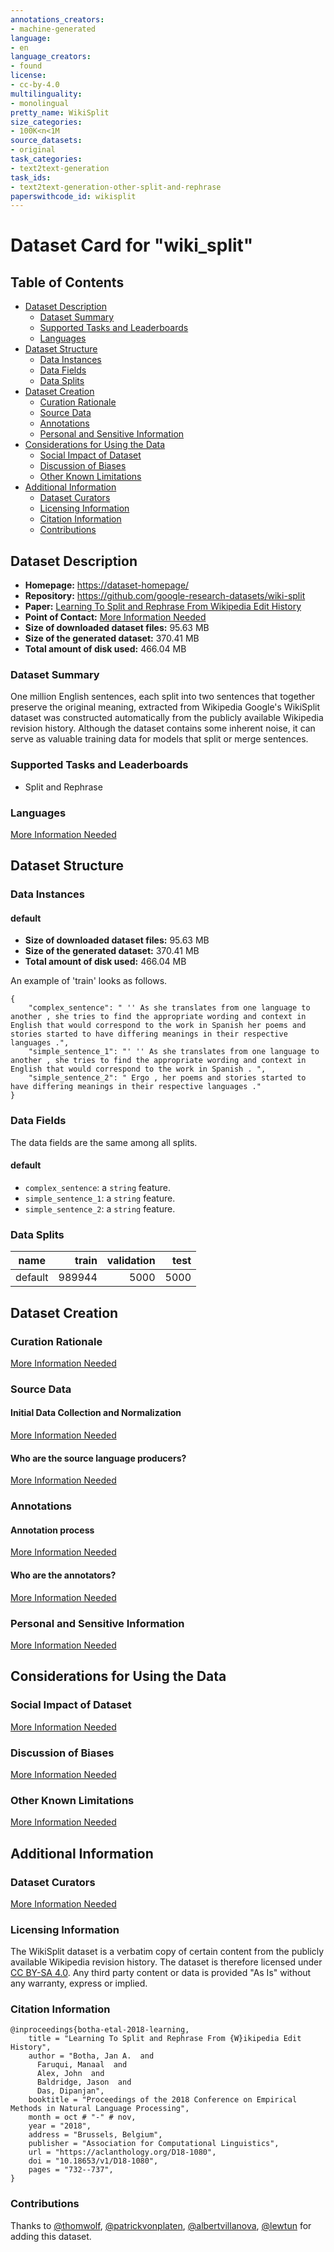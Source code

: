 ```yaml
---
annotations_creators:
- machine-generated
language:
- en
language_creators:
- found
license:
- cc-by-4.0
multilinguality:
- monolingual
pretty_name: WikiSplit
size_categories:
- 100K<n<1M
source_datasets:
- original
task_categories:
- text2text-generation
task_ids:
- text2text-generation-other-split-and-rephrase
paperswithcode_id: wikisplit
---
```


# Dataset Card for "wiki_split"

## Table of Contents
- [Dataset Description](#dataset-description)
  - [Dataset Summary](#dataset-summary)
  - [Supported Tasks and Leaderboards](#supported-tasks-and-leaderboards)
  - [Languages](#languages)
- [Dataset Structure](#dataset-structure)
  - [Data Instances](#data-instances)
  - [Data Fields](#data-fields)
  - [Data Splits](#data-splits)
- [Dataset Creation](#dataset-creation)
  - [Curation Rationale](#curation-rationale)
  - [Source Data](#source-data)
  - [Annotations](#annotations)
  - [Personal and Sensitive Information](#personal-and-sensitive-information)
- [Considerations for Using the Data](#considerations-for-using-the-data)
  - [Social Impact of Dataset](#social-impact-of-dataset)
  - [Discussion of Biases](#discussion-of-biases)
  - [Other Known Limitations](#other-known-limitations)
- [Additional Information](#additional-information)
  - [Dataset Curators](#dataset-curators)
  - [Licensing Information](#licensing-information)
  - [Citation Information](#citation-information)
  - [Contributions](#contributions)

## Dataset Description

- **Homepage:** [https://dataset-homepage/](https://dataset-homepage/)
- **Repository:** https://github.com/google-research-datasets/wiki-split
- **Paper:** [Learning To Split and Rephrase From Wikipedia Edit History](https://arxiv.org/abs/1808.09468)
- **Point of Contact:** [More Information Needed](https://github.com/huggingface/datasets/blob/master/CONTRIBUTING.md#how-to-contribute-to-the-dataset-cards)
- **Size of downloaded dataset files:** 95.63 MB
- **Size of the generated dataset:** 370.41 MB
- **Total amount of disk used:** 466.04 MB

### Dataset Summary

One million English sentences, each split into two sentences that together preserve the original meaning, extracted from Wikipedia
Google's WikiSplit dataset was constructed automatically from the publicly available Wikipedia revision history. Although
the dataset contains some inherent noise, it can serve as valuable training data for models that split or merge sentences.

### Supported Tasks and Leaderboards

- Split and Rephrase

### Languages

[More Information Needed](https://github.com/huggingface/datasets/blob/master/CONTRIBUTING.md#how-to-contribute-to-the-dataset-cards)

## Dataset Structure

### Data Instances

#### default

- **Size of downloaded dataset files:** 95.63 MB
- **Size of the generated dataset:** 370.41 MB
- **Total amount of disk used:** 466.04 MB

An example of 'train' looks as follows.
```
{
    "complex_sentence": " '' As she translates from one language to another , she tries to find the appropriate wording and context in English that would correspond to the work in Spanish her poems and stories started to have differing meanings in their respective languages .",
    "simple_sentence_1": "' '' As she translates from one language to another , she tries to find the appropriate wording and context in English that would correspond to the work in Spanish . ",
    "simple_sentence_2": " Ergo , her poems and stories started to have differing meanings in their respective languages ."
}
```

### Data Fields

The data fields are the same among all splits.

#### default
- `complex_sentence`: a `string` feature.
- `simple_sentence_1`: a `string` feature.
- `simple_sentence_2`: a `string` feature.

### Data Splits

| name  |train |validation|test|
|-------|-----:|---------:|---:|
|default|989944|      5000|5000|

## Dataset Creation

### Curation Rationale

[More Information Needed](https://github.com/huggingface/datasets/blob/master/CONTRIBUTING.md#how-to-contribute-to-the-dataset-cards)

### Source Data

#### Initial Data Collection and Normalization

[More Information Needed](https://github.com/huggingface/datasets/blob/master/CONTRIBUTING.md#how-to-contribute-to-the-dataset-cards)

#### Who are the source language producers?

[More Information Needed](https://github.com/huggingface/datasets/blob/master/CONTRIBUTING.md#how-to-contribute-to-the-dataset-cards)

### Annotations

#### Annotation process

[More Information Needed](https://github.com/huggingface/datasets/blob/master/CONTRIBUTING.md#how-to-contribute-to-the-dataset-cards)

#### Who are the annotators?

[More Information Needed](https://github.com/huggingface/datasets/blob/master/CONTRIBUTING.md#how-to-contribute-to-the-dataset-cards)

### Personal and Sensitive Information

[More Information Needed](https://github.com/huggingface/datasets/blob/master/CONTRIBUTING.md#how-to-contribute-to-the-dataset-cards)

## Considerations for Using the Data

### Social Impact of Dataset

[More Information Needed](https://github.com/huggingface/datasets/blob/master/CONTRIBUTING.md#how-to-contribute-to-the-dataset-cards)

### Discussion of Biases

[More Information Needed](https://github.com/huggingface/datasets/blob/master/CONTRIBUTING.md#how-to-contribute-to-the-dataset-cards)

### Other Known Limitations

[More Information Needed](https://github.com/huggingface/datasets/blob/master/CONTRIBUTING.md#how-to-contribute-to-the-dataset-cards)

## Additional Information

### Dataset Curators

[More Information Needed](https://github.com/huggingface/datasets/blob/master/CONTRIBUTING.md#how-to-contribute-to-the-dataset-cards)

### Licensing Information

The WikiSplit dataset is a verbatim copy of certain content from the publicly available Wikipedia revision history. 
The dataset is therefore licensed under [CC BY-SA 4.0](http://creativecommons.org/licenses/by-sa/4.0/). 
Any third party content or data is provided "As Is" without any warranty, express or implied.

### Citation Information

```
@inproceedings{botha-etal-2018-learning,
    title = "Learning To Split and Rephrase From {W}ikipedia Edit History",
    author = "Botha, Jan A.  and
      Faruqui, Manaal  and
      Alex, John  and
      Baldridge, Jason  and
      Das, Dipanjan",
    booktitle = "Proceedings of the 2018 Conference on Empirical Methods in Natural Language Processing",
    month = oct # "-" # nov,
    year = "2018",
    address = "Brussels, Belgium",
    publisher = "Association for Computational Linguistics",
    url = "https://aclanthology.org/D18-1080",
    doi = "10.18653/v1/D18-1080",
    pages = "732--737",
}
```

### Contributions

Thanks to [@thomwolf](https://github.com/thomwolf), [@patrickvonplaten](https://github.com/patrickvonplaten), [@albertvillanova](https://github.com/albertvillanova), [@lewtun](https://github.com/lewtun) for adding this dataset.
